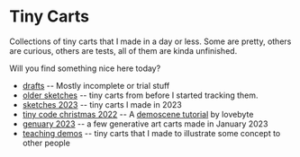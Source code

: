 # Tiny Carts

Collections of tiny carts that I made in a day or less. Some are
pretty, others are curious, others are tests, all of them are kinda
unfinished.

Will you find something nice here today?

- [drafts](./drafts) -- Mostly incomplete or trial stuff
- [older sketches](./sketches_older) -- tiny carts from before I
  started tracking them.
- [sketches 2023](./sketches_2023) -- tiny carts I made in 2023
- [tiny code christmas 2022](./tcc2022) -- A [demoscene
  tutorial](https://tcc.lovebyte.party/) by lovebyte
- [genuary 2023](./genuary2023) -- a few generative art carts made in
  January 2023
- [teaching demos](./teaching) -- tiny carts that I made to illustrate
  some concept to other people
